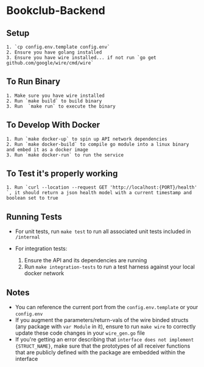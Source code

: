 # Bookclub-Backend 

## Setup
	1. `cp config.env.template config.env`
	2. Ensure you have golang installed 
	3. Ensure you have wire installed... if not run `go get github.com/google/wire/cmd/wire`

## To Run Binary 
	1. Make sure you have wire installed 
	2. Run `make build` to build binary
	3. Run  `make run` to execute the binary 

## To Develop With Docker 
	1. Run `make docker-up` to spin up API network dependencies 
	2. Run `make docker-build` to compile go module into a linux binary and embed it as a docker image
	3. Run `make docker-run` to run the service

## To Test it's properly working 
	1. Run `curl --location --request GET 'http://localhost:{PORT}/health' `, it should return a json health model with a current timestamp and boolean set to true 

## Running Tests 
* For unit tests, run `make test` to run all associated unit tests included in `/internal`

* For integration tests:
	1. Ensure the API and its dependencies are running 
	2. Run `make integration-tests` to run a test harness against your local docker network

## Notes
* You can reference the current port from the `config.env.template` or your `config.env`
* If you augment the parameters/return-vals of the wire binded structs (any package with `var Module` in it), ensure to run `make wire` to correctly update these code changes in your `wire_gen.go` file
* If you're getting an error describing that `interface does not implement {STRUCT_NAME}`, make sure that the prototypes of all receiver functions that are publicly defined with the package are embedded within the interface  

